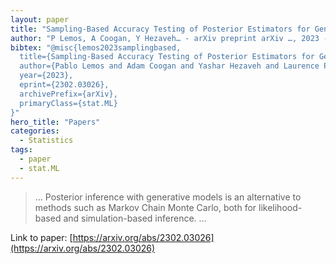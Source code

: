 ```yaml
---
layout: paper
title: "Sampling-Based Accuracy Testing of Posterior Estimators for General Inference"
author: "P Lemos, A Coogan, Y Hezaveh… - arXiv preprint arXiv …, 2023 - arxiv.org"
bibtex: "@misc{lemos2023samplingbased,
  title={Sampling-Based Accuracy Testing of Posterior Estimators for General Inference}, 
  author={Pablo Lemos and Adam Coogan and Yashar Hezaveh and Laurence Perreault-Levasseur},
  year={2023},
  eprint={2302.03026},
  archivePrefix={arXiv},
  primaryClass={stat.ML}
}"
hero_title: "Papers"
categories:
  - Statistics
tags:
  - paper
  - stat.ML
---
```

>… Posterior inference with generative models is an alternative to methods such as Markov Chain Monte Carlo, both for likelihood-based and simulation-based inference. …

Link to paper: [https://arxiv.org/abs/2302.03026](https://arxiv.org/abs/2302.03026)



